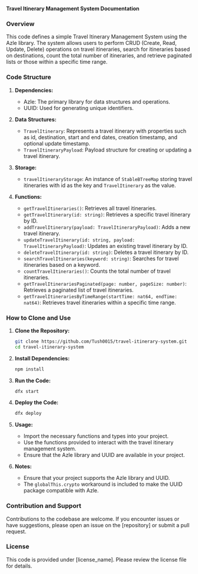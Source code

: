 **Travel Itinerary Management System Documentation**

### Overview
This code defines a simple Travel Itinerary Management System using the Azle library. The system allows users to perform CRUD (Create, Read, Update, Delete) operations on travel itineraries, search for itineraries based on destinations, count the total number of itineraries, and retrieve paginated lists or those within a specific time range.

### Code Structure
1. **Dependencies:**
   - Azle: The primary library for data structures and operations.
   - UUID: Used for generating unique identifiers.
   
2. **Data Structures:**
   - `TravelItinerary`: Represents a travel itinerary with properties such as id, destination, start and end dates, creation timestamp, and optional update timestamp.
   - `TravelItineraryPayload`: Payload structure for creating or updating a travel itinerary.

3. **Storage:**
   - `travelItineraryStorage`: An instance of `StableBTreeMap` storing travel itineraries with id as the key and `TravelItinerary` as the value.

4. **Functions:**
   - `getTravelItineraries()`: Retrieves all travel itineraries.
   - `getTravelItinerary(id: string)`: Retrieves a specific travel itinerary by ID.
   - `addTravelItinerary(payload: TravelItineraryPayload)`: Adds a new travel itinerary.
   - `updateTravelItinerary(id: string, payload: TravelItineraryPayload)`: Updates an existing travel itinerary by ID.
   - `deleteTravelItinerary(id: string)`: Deletes a travel itinerary by ID.
   - `searchTravelItineraries(keyword: string)`: Searches for travel itineraries based on a keyword.
   - `countTravelItineraries()`: Counts the total number of travel itineraries.
   - `getTravelItinerariesPaginated(page: number, pageSize: number)`: Retrieves a paginated list of travel itineraries.
   - `getTravelItinerariesByTimeRange(startTime: nat64, endTime: nat64)`: Retrieves travel itineraries within a specific time range.

### How to Clone and Use

1. **Clone the Repository:**
   ```bash
   git clone https://github.com/Tush0015/travel-itinerary-system.git
   cd travel-itinerary-system
   ```

2. **Install Dependencies:**
   ```bash
   npm install
   ```

3. **Run the Code:**
   ```bash
   dfx start
   ```
4. **Deploy the Code:**
   ```bash
   dfx deploy
   ```
5. **Usage:**
   - Import the necessary functions and types into your project.
   - Use the functions provided to interact with the travel itinerary management system.
   - Ensure that the Azle library and UUID are available in your project.

6. **Notes:**
   - Ensure that your project supports the Azle library and UUID.
   - The `globalThis.crypto` workaround is included to make the UUID package compatible with Azle.

### Contribution and Support
Contributions to the codebase are welcome. If you encounter issues or have suggestions, please open an issue on the [repository] or submit a pull request.

### License
This code is provided under [license_name]. Please review the license file for details.